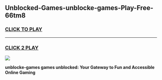 
## Unblocked-Games-unblocke-games-Play-Free-66tm8
<h3>
<a href="https://premium76.site?title=unblocke-games&ref=10A">CLICK TO PLAY</a></h3>
<hr>

<h3>
<a href="https://premium76.site?title=unblocke-games&ref=10A">CLICK 2 PLAY</a>
  
</h3>

<a href="https://premium76.site?title=unblocke-games&ref=10A"><img src="https://clearcache.store/games.png"></a>


**unblocke-games games unblocked: Your Gateway to Fun and Accessible Online Gaming**
